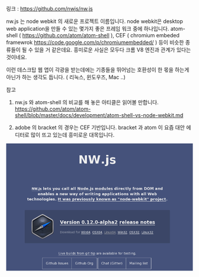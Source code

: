 링크 : https://github.com/nwjs/nw.js

nw.js 는 node webkit 의 새로운 프로젝트 이름입니다.  node webkit은 desktop web application을 만들 수 있는 몇가지 좋은 프레임 워크 중에 하나입니다.  atom-shell ( https://github.com/atom/atom-shell ), CEF ( chromium embeded framewrok https://code.google.com/p/chromiumembedded/ ) 등이 비슷한 종류들이 될 수 있을 거 같은데요. 흥미로운 사실은 모두다 크롬 V8 엔진과 관계가 있다는 것이네요.

이런 데스크탑 웹 앱이 각광을 받는데에는 기종들을 뛰어넘는 호환성이 한 몫을 하는게 아닌가 하는 생각도 듭니다. ( 리눅스, 윈도우즈, Mac ..)


참고

1. nw.js 와  atom-shell 의 비교를 해 놓은 아티클은 읽어볼 만합니다.
https://github.com/atom/atom-shell/blob/master/docs/development/atom-shell-vs-node-webkit.md

2. adobe 의 bracket 의 경우는 CEF 기반입니다. bracket 과 atom 이 요즘 대안 에디터로 많이 뜨고 있는데 흥미로운 대목입니다.

![이미지1](../img/001$22.png)
